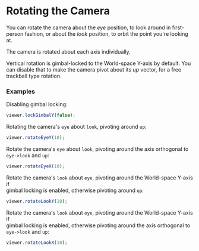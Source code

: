# Rotating the Camera

You can rotate the camera about the _eye_ position, to look around in first-person fashion, or about the _look_ position, to orbit the point you're looking at.

The camera is rotated about each axis individually.

Vertical rotation is gimbal-locked to the World-space Y-axis by default. You can disable that to make the camera pivot about its _up_ vector, for a free trackball type rotation.

### Examples

Disabling gimbal locking:

```javascript
viewer.lockGimbalY(false);
```

Rotating the camera's `eye` about `look`, pivoting around `up`:

```javascript
viewer.rotateEyeY(10);
```

Rotate the camera's `eye` about `look`, pivoting around the axis orthogonal to `eye->look` and `up`:

```javascript
viewer.rotateEyeX(10);
```

Rotate the camera's `look` about `eye`, pivoting around the World-space Y-axis if  
gimbal locking is enabled, otherwise pivoting around `up`:

```javascript
viewer.rotateLookY(10);
```

Rotate the camera's `look` about `eye`, pivoting around the World-space Y-axis if  
gimbal locking is enabled, otherwise pivoting around the axis orthogonal to `eye->look` and `up`:

```javascript
viewer.rotateLookX(10);
```



